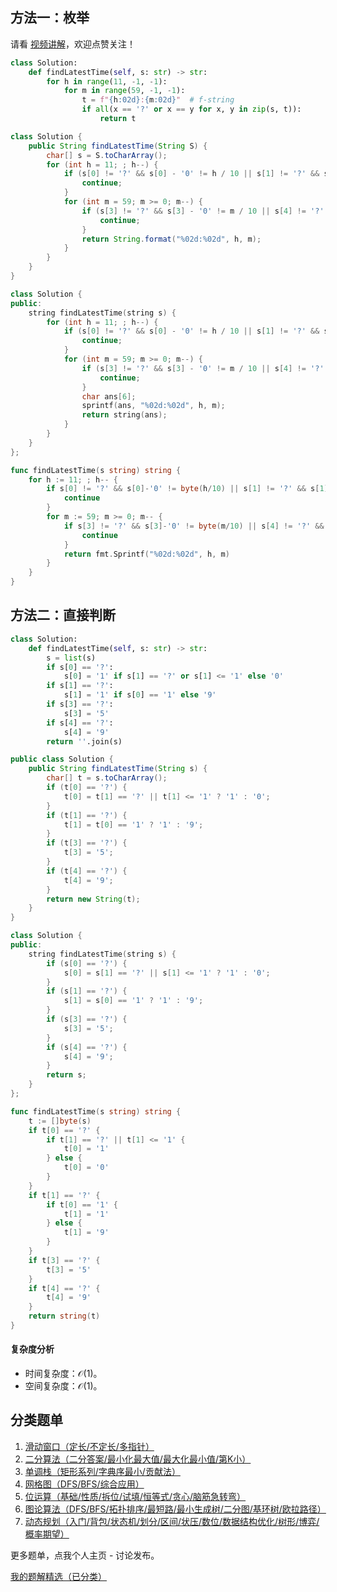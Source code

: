 ## 方法一：枚举

请看 [视频讲解](https://www.bilibili.com/video/BV1dJ4m1V7hK/)，欢迎点赞关注！

```py [sol-Python3]
class Solution:
    def findLatestTime(self, s: str) -> str:
        for h in range(11, -1, -1):
            for m in range(59, -1, -1):
                t = f"{h:02d}:{m:02d}"  # f-string
                if all(x == '?' or x == y for x, y in zip(s, t)):
                    return t
```

```java [sol-Java]
class Solution {
    public String findLatestTime(String S) {
        char[] s = S.toCharArray();
        for (int h = 11; ; h--) {
            if (s[0] != '?' && s[0] - '0' != h / 10 || s[1] != '?' && s[1] - '0' != h % 10) {
                continue;
            }
            for (int m = 59; m >= 0; m--) {
                if (s[3] != '?' && s[3] - '0' != m / 10 || s[4] != '?' && s[4] - '0' != m % 10) {
                    continue;
                }
                return String.format("%02d:%02d", h, m);
            }
        }
    }
}
```

```cpp [sol-C++]
class Solution {
public:
    string findLatestTime(string s) {
        for (int h = 11; ; h--) {
            if (s[0] != '?' && s[0] - '0' != h / 10 || s[1] != '?' && s[1] - '0' != h % 10) {
                continue;
            }
            for (int m = 59; m >= 0; m--) {
                if (s[3] != '?' && s[3] - '0' != m / 10 || s[4] != '?' && s[4] - '0' != m % 10) {
                    continue;
                }
                char ans[6];
                sprintf(ans, "%02d:%02d", h, m);
                return string(ans);
            }
        }
    }
};
```

```go [sol-Go]
func findLatestTime(s string) string {
	for h := 11; ; h-- {
		if s[0] != '?' && s[0]-'0' != byte(h/10) || s[1] != '?' && s[1]-'0' != byte(h%10) {
			continue
		}
		for m := 59; m >= 0; m-- {
			if s[3] != '?' && s[3]-'0' != byte(m/10) || s[4] != '?' && s[4]-'0' != byte(m%10) {
				continue
			}
			return fmt.Sprintf("%02d:%02d", h, m)
		}
	}
}
```

## 方法二：直接判断

```py [sol-Python3]
class Solution:
    def findLatestTime(self, s: str) -> str:
        s = list(s)
        if s[0] == '?':
            s[0] = '1' if s[1] == '?' or s[1] <= '1' else '0'
        if s[1] == '?':
            s[1] = '1' if s[0] == '1' else '9'
        if s[3] == '?':
            s[3] = '5'
        if s[4] == '?':
            s[4] = '9'
        return ''.join(s)
```

```java [sol-Java]
public class Solution {
    public String findLatestTime(String s) {
        char[] t = s.toCharArray();
        if (t[0] == '?') {
            t[0] = t[1] == '?' || t[1] <= '1' ? '1' : '0';
        }
        if (t[1] == '?') {
            t[1] = t[0] == '1' ? '1' : '9';
        }
        if (t[3] == '?') {
            t[3] = '5';
        }
        if (t[4] == '?') {
            t[4] = '9';
        }
        return new String(t);
    }
}
```

```cpp [sol-C++]
class Solution {
public:
    string findLatestTime(string s) {
        if (s[0] == '?') {
            s[0] = s[1] == '?' || s[1] <= '1' ? '1' : '0';
        }
        if (s[1] == '?') {
            s[1] = s[0] == '1' ? '1' : '9';
        }
        if (s[3] == '?') {
            s[3] = '5';
        }
        if (s[4] == '?') {
            s[4] = '9';
        }
        return s;
    }
};
```

```go [sol-Go]
func findLatestTime(s string) string {
	t := []byte(s)
	if t[0] == '?' {
		if t[1] == '?' || t[1] <= '1' {
			t[0] = '1'
		} else {
			t[0] = '0'
		}
	}
	if t[1] == '?' {
		if t[0] == '1' {
			t[1] = '1'
		} else {
			t[1] = '9'
		}
	}
	if t[3] == '?' {
		t[3] = '5'
	}
	if t[4] == '?' {
		t[4] = '9'
	}
	return string(t)
}
```

#### 复杂度分析

- 时间复杂度：$\mathcal{O}(1)$。
- 空间复杂度：$\mathcal{O}(1)$。

## 分类题单

1. [滑动窗口（定长/不定长/多指针）](https://leetcode.cn/circle/discuss/0viNMK/)
2. [二分算法（二分答案/最小化最大值/最大化最小值/第K小）](https://leetcode.cn/circle/discuss/SqopEo/)
3. [单调栈（矩形系列/字典序最小/贡献法）](https://leetcode.cn/circle/discuss/9oZFK9/)
4. [网格图（DFS/BFS/综合应用）](https://leetcode.cn/circle/discuss/YiXPXW/)
5. [位运算（基础/性质/拆位/试填/恒等式/贪心/脑筋急转弯）](https://leetcode.cn/circle/discuss/dHn9Vk/)
6. [图论算法（DFS/BFS/拓扑排序/最短路/最小生成树/二分图/基环树/欧拉路径）](https://leetcode.cn/circle/discuss/01LUak/)
7. [动态规划（入门/背包/状态机/划分/区间/状压/数位/数据结构优化/树形/博弈/概率期望）](https://leetcode.cn/circle/discuss/tXLS3i/)

更多题单，点我个人主页 - 讨论发布。

[我的题解精选（已分类）](https://github.com/EndlessCheng/codeforces-go/blob/master/leetcode/SOLUTIONS.md)
